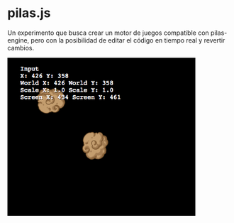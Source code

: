 # pilas.js

Un experimento que busca crear un motor de juegos compatible con pilas-engine, pero con la posibilidad de editar el código en tiempo real y revertir cambios.

![](images/preview.png)
